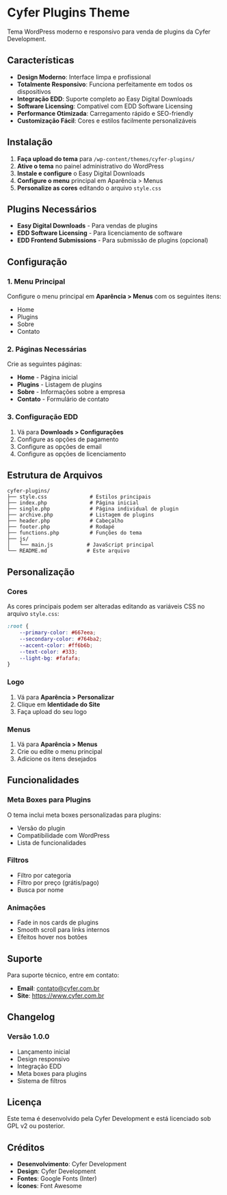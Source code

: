# Cyfer Plugins Theme

Tema WordPress moderno e responsivo para venda de plugins da Cyfer Development.

## Características

- **Design Moderno**: Interface limpa e profissional
- **Totalmente Responsivo**: Funciona perfeitamente em todos os dispositivos
- **Integração EDD**: Suporte completo ao Easy Digital Downloads
- **Software Licensing**: Compatível com EDD Software Licensing
- **Performance Otimizada**: Carregamento rápido e SEO-friendly
- **Customização Fácil**: Cores e estilos facilmente personalizáveis

## Instalação

1. **Faça upload do tema** para `/wp-content/themes/cyfer-plugins/`
2. **Ative o tema** no painel administrativo do WordPress
3. **Instale e configure** o Easy Digital Downloads
4. **Configure o menu** principal em Aparência > Menus
5. **Personalize as cores** editando o arquivo `style.css`

## Plugins Necessários

- **Easy Digital Downloads** - Para vendas de plugins
- **EDD Software Licensing** - Para licenciamento de software
- **EDD Frontend Submissions** - Para submissão de plugins (opcional)

## Configuração

### 1. Menu Principal
Configure o menu principal em **Aparência > Menus** com os seguintes itens:
- Home
- Plugins
- Sobre
- Contato

### 2. Páginas Necessárias
Crie as seguintes páginas:
- **Home** - Página inicial
- **Plugins** - Listagem de plugins
- **Sobre** - Informações sobre a empresa
- **Contato** - Formulário de contato

### 3. Configuração EDD
1. Vá para **Downloads > Configurações**
2. Configure as opções de pagamento
3. Configure as opções de email
4. Configure as opções de licenciamento

## Estrutura de Arquivos

```
cyfer-plugins/
├── style.css              # Estilos principais
├── index.php              # Página inicial
├── single.php             # Página individual de plugin
├── archive.php            # Listagem de plugins
├── header.php             # Cabeçalho
├── footer.php             # Rodapé
├── functions.php          # Funções do tema
├── js/
│   └── main.js           # JavaScript principal
└── README.md             # Este arquivo
```

## Personalização

### Cores
As cores principais podem ser alteradas editando as variáveis CSS no arquivo `style.css`:

```css
:root {
    --primary-color: #667eea;
    --secondary-color: #764ba2;
    --accent-color: #ff6b6b;
    --text-color: #333;
    --light-bg: #fafafa;
}
```

### Logo
1. Vá para **Aparência > Personalizar**
2. Clique em **Identidade do Site**
3. Faça upload do seu logo

### Menus
1. Vá para **Aparência > Menus**
2. Crie ou edite o menu principal
3. Adicione os itens desejados

## Funcionalidades

### Meta Boxes para Plugins
O tema inclui meta boxes personalizadas para plugins:
- Versão do plugin
- Compatibilidade com WordPress
- Lista de funcionalidades

### Filtros
- Filtro por categoria
- Filtro por preço (grátis/pago)
- Busca por nome

### Animações
- Fade in nos cards de plugins
- Smooth scroll para links internos
- Efeitos hover nos botões

## Suporte

Para suporte técnico, entre em contato:
- **Email**: contato@cyfer.com.br
- **Site**: https://www.cyfer.com.br

## Changelog

### Versão 1.0.0
- Lançamento inicial
- Design responsivo
- Integração EDD
- Meta boxes para plugins
- Sistema de filtros

## Licença

Este tema é desenvolvido pela Cyfer Development e está licenciado sob GPL v2 ou posterior.

## Créditos

- **Desenvolvimento**: Cyfer Development
- **Design**: Cyfer Development
- **Fontes**: Google Fonts (Inter)
- **Ícones**: Font Awesome 